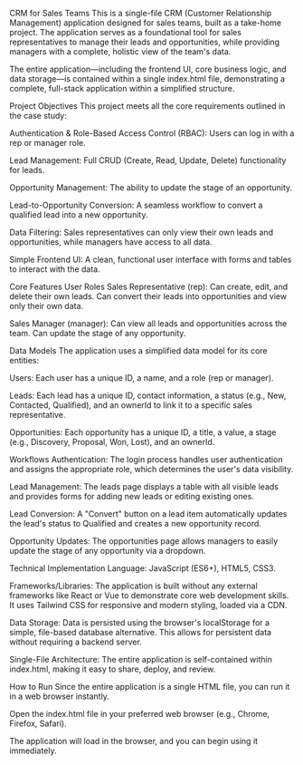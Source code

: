 CRM for Sales Teams
This is a single-file CRM (Customer Relationship Management) application designed for sales teams, built as a take-home project. The application serves as a foundational tool for sales representatives to manage their leads and opportunities, while providing managers with a complete, holistic view of the team's data.

The entire application—including the frontend UI, core business logic, and data storage—is contained within a single index.html file, demonstrating a complete, full-stack application within a simplified structure.

Project Objectives
This project meets all the core requirements outlined in the case study:

Authentication & Role-Based Access Control (RBAC): Users can log in with a rep or manager role.

Lead Management: Full CRUD (Create, Read, Update, Delete) functionality for leads.

Opportunity Management: The ability to update the stage of an opportunity.

Lead-to-Opportunity Conversion: A seamless workflow to convert a qualified lead into a new opportunity.

Data Filtering: Sales representatives can only view their own leads and opportunities, while managers have access to all data.

Simple Frontend UI: A clean, functional user interface with forms and tables to interact with the data.

Core Features
User Roles
Sales Representative (rep): Can create, edit, and delete their own leads. Can convert their leads into opportunities and view only their own data.

Sales Manager (manager): Can view all leads and opportunities across the team. Can update the stage of any opportunity.

Data Models
The application uses a simplified data model for its core entities:

Users: Each user has a unique ID, a name, and a role (rep or manager).

Leads: Each lead has a unique ID, contact information, a status (e.g., New, Contacted, Qualified), and an ownerId to link it to a specific sales representative.

Opportunities: Each opportunity has a unique ID, a title, a value, a stage (e.g., Discovery, Proposal, Won, Lost), and an ownerId.

Workflows
Authentication: The login process handles user authentication and assigns the appropriate role, which determines the user's data visibility.

Lead Management: The leads page displays a table with all visible leads and provides forms for adding new leads or editing existing ones.

Lead Conversion: A "Convert" button on a lead item automatically updates the lead's status to Qualified and creates a new opportunity record.

Opportunity Updates: The opportunities page allows managers to easily update the stage of any opportunity via a dropdown.

Technical Implementation
Language: JavaScript (ES6+), HTML5, CSS3.

Frameworks/Libraries: The application is built without any external frameworks like React or Vue to demonstrate core web development skills. It uses Tailwind CSS for responsive and modern styling, loaded via a CDN.

Data Storage: Data is persisted using the browser's localStorage for a simple, file-based database alternative. This allows for persistent data without requiring a backend server.

Single-File Architecture: The entire application is self-contained within index.html, making it easy to share, deploy, and review.

How to Run
Since the entire application is a single HTML file, you can run it in a web browser instantly.

Open the index.html file in your preferred web browser (e.g., Chrome, Firefox, Safari).

The application will load in the browser, and you can begin using it immediately.
